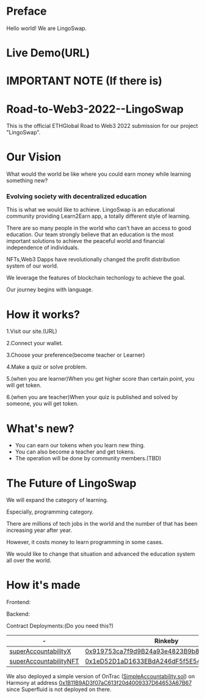 # Preface
Hello world! We are LingoSwap.


# Live Demo(URL)



# IMPORTANT NOTE (If there is)



# Road-to-Web3-2022--LingoSwap
This is the official ETHGlobal Road to Web3 2022 submission for our project "LingoSwap".


# Our Vision
What would the world be like where you could earn money while learning something new?

### Evolving society with decentralized education

This is what we would like to achieve.
LingoSwap is an educational community providing Learn2Earn app, a totally different style of learning.

There are so many people in the world who can't have an access to good education.
Our team strongly believe that an education is the most important solutions to achieve the peaceful world and financial independence of individuals.

NFTs,Web3 Dapps have revolutionally changed the profit distribution system of our world. 

We leverage the features of blockchain techonlogy to achieve the goal.

Our journey begins with language.


# How it works?

1.Visit our site.(URL)

2.Connect your wallet.

3.Choose your preference(become teacher or Learner) 

4.Make a quiz or solve problem.

5.(when you are learner)When you get higher score than certain point, you will get token.

6.(when you are teacher)When your quiz is published and solved by someone, you will get token.


# What's new?

- You can earn our tokens when you learn new thing.
- You can also become a teacher and get tokens.
- The operation will be done by community members.(TBD)


# The Future of LingoSwap
We will expand the category of learning.

Especially, programming category.

There are millions of tech jobs in the world and the number of that has been increasing year after year.

However, it costs money to learn programming in some cases.

We would like to change that situation and advanced the education system all over the world.



# How it's made

Frontend:


Backend:




Contract Deployments:(Do you need this?)

-| Rinkeby | Mumbai 
-|---------|--------
[superAccountabilityX](./SuperAccountabilityX.sol)| [0x919753ca7f9d9B24a93e4823B9b8cB657bA5e0b5](https://rinkeby.etherscan.io/address/0x919753ca7f9d9B24a93e4823B9b8cB657bA5e0b5) | [0xCdd7bDdF25c18c3830a60b73b5BFc40Ee3E60088](https://mumbai.polygonscan.com/address/0xCdd7bDdF25c18c3830a60b73b5BFc40Ee3E60088) 
[superAccountabilityNFT](./SuperAccountabilityNFT.sol) | [0x1eD52D1aD1633EBdA246dF5f5E543a8300014535](https://rinkeby.etherscan.io/address/0x1eD52D1aD1633EBdA246dF5f5E543a8300014535) | [0xfB4979C9d002bfeB26E21012CaD954fCb3791022](https://mumbai.polygonscan.com/address/0xfB4979C9d002bfeB26E21012CaD954fCb3791022) 

We also deployed a simple version of OnTrac ([SimpleAccountability.sol](./SuperAccountabilityX.sol)) on Harmony at address [0x1B11B9AD3f07aC613f20d4009337D64653A67B67](https://explorer.harmony.one/address/0x1b11b9ad3f07ac613f20d4009337d64653a67b67) since Superfluid is not deployed on there.
